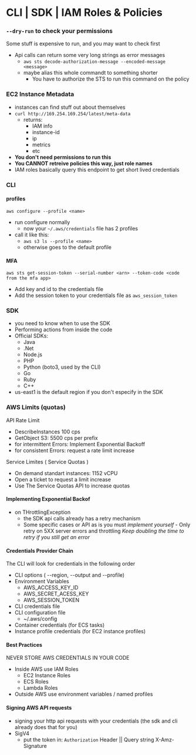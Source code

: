 # CLI | SDK | IAM Roles & Policies

### `--dry-run` to check your permissions

Some stuff is expensive to run, and you may want to check first

- Api calls can return some very long strings as error messages
  - `aws sts decode-authorization-message --encoded-message <message>`
  - maybe alias this whole commandt to something shorter
    - You have to authorize the STS to run this command on the policy

### EC2 Instance Metadata

- instances can find stuff out about themselves
- `curl http://169.254.169.254/latest/meta-data`
  - returns:
    - IAM info
    - instance-id
    - ip
    - metrics
    - etc
- **You don't need permissions to run this**
- **You CANNOT retreive policies this way, just role names**
- IAM roles basically query this endpoint to get short lived credentials

### CLI

#### profiles

`aws configure --profile <name>`

- run configure normally
  - now your `~/.aws/credentials` file has 2 profiles
- call it like this:
  - `aws s3 ls --profile <name>`
  - otherwise goes to the default profile

#### MFA

`aws sts get-session-token --serial-number <arn> --token-code <code from the mfa app>`

- Add key and id to the credentials file
- Add the session token to your credentials file as `aws_session_token`

### SDK

- you need to know when to use the SDK
- Performing actions from inside the code
- Official SDKs:
  - Java
  - .Net
  - Node.js
  - PHP
  - Python (boto3, used by the CLI)
  - Go
  - Ruby
  - C++
- us-east1 is the default region if you don't especify in the SDK

### AWS Limits (quotas)

API Rate Limit

- DescribeInstances 100 cps
- GetObject S3: 5500 cps per prefix
- for intermittent Errors: Implement Exponential Backoff
- for consistent Errors: request a rate limit increase

Service Limites ( Service Quotas )

- On demand standart instances: 1152 vCPU
- Open a ticket to request a limit increase
- Use The Service Quotas API to increase quotas

#### Implementing Exponential Backof

- on THrottlingException
  - the SDK api calls already has a retry mechanism
  - Some specific cases or API as is you must _implement yourself_ - Only retry on 5XX server errors and throttling
    _Keep doubling the time to retry if you still get an error_

#### Credentials Provider Chain

The CLI will look for credentials in the following order

- CLI options ( --region, --output and --profile)
- Environment Variables
  - AWS_ACCESS_KEY_ID
  - AWS_SECRET_ACESS_KEY
  - AWS_SESSION_TOKEN
- CLI credentials file
- CLI configuration file
  - ~/.aws/config
- Container credentials (for ECS tasks)
- Instance profile credentials (for EC2 instance profiles)

#### Best Practices

NEVER STORE AWS CREDENTIALS IN YOUR CODE

- Inside AWS use IAM Roles
  - EC2 Instance Roles
  - ECS Roles
  - Lambda Roles
- Outside AWS use environment variables / named profiles

#### Signing AWS API requests

- signing your http api requests with your credentials (the sdk and cli already does that for you)
- SigV4
  - put the token in: `Authorization` Header || Query string X-Amz-Signature
